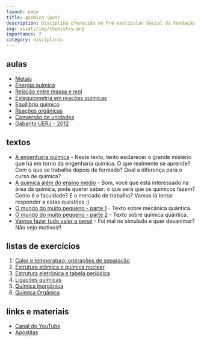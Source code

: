 ```yaml
---
layout: page
title: química (pvs)
description: Disciplina oferecida no Pré-Vestibular Social da Fundação CECIERJ.
img: assets/img/chemistry.png
importance: 7
category: disciplinas
---
```


## aulas

* [Metais](https://afraniomelo.github.io/metais/)
* [Energia química](https://afraniomelo.github.io/energia_quimica/) 
* [Relação entre massa e mol](https://afraniomelo.github.io/massa_mol/)
* [Estequiometria em reações químicas](https://afraniomelo.github.io/estequiometria/)
* [Equilíbrio químico](https://drive.google.com/file/d/1ckayyhCequFde2JZJd37a9enFCPYtAq_/view?usp=sharing)
* [Reações orgânicas](https://drive.google.com/drive/folders/1HR4PnY6nIb-bzOd5BqhztKgUFN_mUZb9?usp=sharing)
* [Conversão de unidades](https://drive.google.com/file/d/1SkTtFFWBGrOTEJesZQXX9kCy5s1M7W0E/view?usp=sharing)
* [Gabarito UERJ - 2012](https://drive.google.com/file/d/1PzfdAmnqpG41hzYpc4n0ruNn3nS2vj2Y/view?usp=sharing)

## textos

* [A engenharia química](https://afraniomelo.github.io/eng_quim/) - Neste texto, tento esclarecer o grande mistério que há em torno da engenharia química. O que realmente se aprende? Com o que se trabalha depois de formado? Qual a diferença para o curso de química?
* [A química além do ensino médio](https://afraniomelo.github.io/quim_pos_medio/) - Bom, você que está interessado na área da química, pode querer saber: o que será que os químicos fazem? Como é a faculdade? E o mercado de trabalho? Vamos lá tentar responder a estas questões :)
* [O mundo do muito pequeno - parte 1](https://afraniomelo.github.io/quantica1/) - Texto sobre mecânica quântica.
* [O mundo do muito pequeno - parte 2](https://afraniomelo.github.io/quantica2/) - Texto sobre química quântica.
* [Vamos fazer tudo valer a pena!](https://afraniomelo.github.io/valer_a_pena/) - Foi mal no simulado e quer desanimar? Não vejo motivos!!

## listas de exercícios

1. [Calor e temperatura; operações de separação](https://drive.google.com/file/d/1aOeR3KcsC8qMIGO1Tnu_bqbUOx7JqNlk/view?usp=sharing)
2. [Estrutura atômica e química nuclear](https://drive.google.com/file/d/1jySMEp9zBRacdrQY5SH2diyxy4ZvU6Bx/view?usp=sharing)
3. [Estrutura eletrônica e tabela periódica](https://drive.google.com/file/d/1mHU0hkl6qd7o-WhzhqBy2bWhK4ZCMoMf/view?usp=sharing)
4. [Ligações químicas](https://drive.google.com/file/d/1k7jy1v_3nzSMdrkXyMXNjnW9Zd5gJwzi/view?usp=sharing)
5. [Química Inorgânica](https://drive.google.com/file/d/18PYCAZsjcZ0uoFfwn3IKR8MO0Sby1DEi/view?usp=sharing)
6. [Química Orgânica](https://drive.google.com/file/d/1yCEFQvPlqrFv0k0YV51qQcIBzzQz3Fmm/view?usp=sharing)

## links e materiais

* [Canal do YouTube](https://www.youtube.com/c/PVSCecierj)
* [Apostilas](https://canal.cecierj.edu.br/conteudo/pre_vestibular_social)
 
